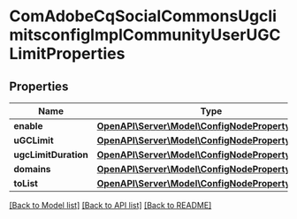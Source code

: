 # ComAdobeCqSocialCommonsUgclimitsconfigImplCommunityUserUGCLimitProperties

## Properties
Name | Type | Description | Notes
------------ | ------------- | ------------- | -------------
**enable** | [**OpenAPI\Server\Model\ConfigNodePropertyBoolean**](ConfigNodePropertyBoolean.md) |  | [optional] 
**uGCLimit** | [**OpenAPI\Server\Model\ConfigNodePropertyInteger**](ConfigNodePropertyInteger.md) |  | [optional] 
**ugcLimitDuration** | [**OpenAPI\Server\Model\ConfigNodePropertyInteger**](ConfigNodePropertyInteger.md) |  | [optional] 
**domains** | [**OpenAPI\Server\Model\ConfigNodePropertyArray**](ConfigNodePropertyArray.md) |  | [optional] 
**toList** | [**OpenAPI\Server\Model\ConfigNodePropertyArray**](ConfigNodePropertyArray.md) |  | [optional] 

[[Back to Model list]](../README.md#documentation-for-models) [[Back to API list]](../README.md#documentation-for-api-endpoints) [[Back to README]](../README.md)


